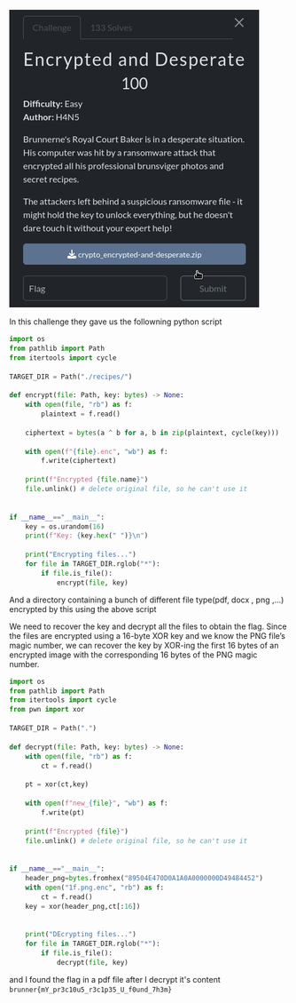 ![image](./Encrypted_desp.png)

In this challenge they gave us the followning python script

```py
import os
from pathlib import Path
from itertools import cycle

TARGET_DIR = Path("./recipes/")

def encrypt(file: Path, key: bytes) -> None:
    with open(file, "rb") as f:
        plaintext = f.read()

    ciphertext = bytes(a ^ b for a, b in zip(plaintext, cycle(key)))

    with open(f"{file}.enc", "wb") as f:
        f.write(ciphertext)

    print(f"Encrypted {file.name}")
    file.unlink() # delete original file, so he can't use it 


if __name__=="__main__":
    key = os.urandom(16)
    print(f"Key: {key.hex(" ")}\n")

    print("Encrypting files...")
    for file in TARGET_DIR.rglob("*"):
        if file.is_file():
            encrypt(file, key)

```
And a directory containing a bunch of different file type(pdf, docx , png ,...) encrypted by this using the above script

We need to recover the key and decrypt all the files to obtain the flag. Since the files are encrypted using a 16-byte XOR key and we know the PNG file’s magic number, we can recover the key by XOR-ing the first 16 bytes of an encrypted image with the corresponding 16 bytes of the PNG magic number.

```py
import os
from pathlib import Path
from itertools import cycle
from pwn import xor

TARGET_DIR = Path(".")

def decrypt(file: Path, key: bytes) -> None:
    with open(file, "rb") as f:
        ct = f.read()

    pt = xor(ct,key)

    with open(f"new_{file}", "wb") as f:
        f.write(pt)

    print(f"Encrypted {file}")
    file.unlink() # delete original file, so he can't use it 


if __name__=="__main__":
    header_png=bytes.fromhex("89504E470D0A1A0A0000000D49484452")
    with open("1f.png.enc", "rb") as f:
        ct = f.read()
    key = xor(header_png,ct[:16])
    

    print("DEcrypting files...")
    for file in TARGET_DIR.rglob("*"):
        if file.is_file():
            decrypt(file, key)

```
and I found the flag in a pdf file after I decrypt it's content `brunner{mY_pr3c10u5_r3c1p35_U_f0und_7h3m}`
